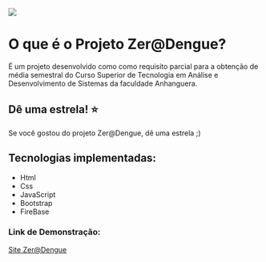 ![](https://i.pinimg.com/564x/51/b2/e9/51b2e9ecc5e2a6f9230fb84eff86fd3f.jpg)



# O que é o Projeto Zer@Dengue?

É um projeto desenvolvido como como requisito parcial para a obtenção de média semestral do Curso Superior de Tecnologia em Análise e Desenvolvimento de Sistemas da faculdade Anhanguera.



## Dê uma estrela! ⭐️

Se você gostou do projeto Zer@Dengue, dê uma estrela ;)



## Tecnologias implementadas:

-   Html
-   Css
-   JavaScript
-   Bootstrap
-   FireBase

### Link de Demonstração:

[Site Zer@Dengue](https://zera-dengue.web.app/)